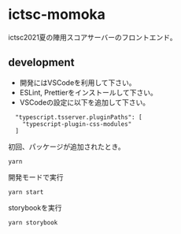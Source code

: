 # ictsc-momoka

ictsc2021夏の陣用スコアサーバーのフロントエンド。

## development
- 開発にはVSCodeを利用して下さい。
- ESLint, Prettierをインストールして下さい。
- VSCodeの設定に以下を追加して下さい。
```
  "typescript.tsserver.pluginPaths": [
    "typescript-plugin-css-modules"
  ]
```

初回、パッケージが追加されたとき。
```
yarn
```

開発モードで実行
```
yarn start
```

storybookを実行
```
yarn storybook
```